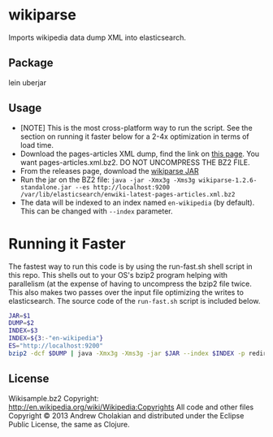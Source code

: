 # wikiparse

Imports wikipedia data dump XML into elasticsearch.

## Package

lein uberjar

## Usage

* [NOTE] This is the most cross-platform way to run the script. See the section on running it faster below for a 2-4x optimization in terms of load time.
* Download the pages-articles XML dump, find the link on [this page](http://en.wikipedia.org/wiki/Wikipedia:Database_download#XML_schema). You want pages-articles.xml.bz2. DO NOT UNCOMPRESS THE BZ2 FILE.
* From the releases page, download the [wikiparse JAR](https://github.com/andrewvc/wikiparse/releases)
* Run the jar on the BZ2 file: `java -jar -Xmx3g -Xms3g wikiparse-1.2.6-standalone.jar --es http://localhost:9200 /var/lib/elasticsearch/enwiki-latest-pages-articles.xml.bz2`
* The data will be indexed to an index named `en-wikipedia` (by default).
  This can be changed with `--index` parameter.

# Running it Faster

The fastest way to run this code is by using the run-fast.sh shell script in this repo. This shells out to your OS's bzip2
 program helping with parallelism (at the expense of having to uncompress the bzip2 file twice. This also makes two passes over the input file optimizing the writes to elasticsearch.
The source code of the `run-fast.sh` script is included below.

```bash
JAR=$1
DUMP=$2
INDEX=$3
INDEX=${3:-"en-wikipedia"}
ES="http://localhost:9200"
bzip2 -dcf $DUMP | java -Xmx3g -Xms3g -jar $JAR --index $INDEX -p redirects --es $ES && bzip2 -dcf $DUMP | java -Xmx3g -Xms3g -jar $JAR --index $INDEX -p full --es $ES
```

## License

Wikisample.bz2 Copyright: http://en.wikipedia.org/wiki/Wikipedia:Copyrights
All code and other files Copyright © 2013 Andrew Cholakian and distributed under the Eclipse Public License, the same as Clojure.

